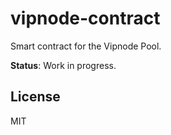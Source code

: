 # vipnode-contract

Smart contract for the Vipnode Pool.

**Status**: Work in progress.

## License

MIT
